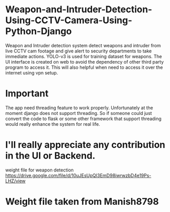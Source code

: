 # Weapon-and-Intruder-Detection-Using-CCTV-Camera-Using-Python-Django

Weapon and Intruder detection system detect weapons and intruder from live CCTV cam footage and give alert to security departments to take immediate actions.
YOLO-v3 is used for training dataset for weapons. The UI interface is created on web to avoid the dependency of other third party program to access it. This will also helpful when need to access it over the internet using vpn setup.

# Important
The app need threading feature to work properly. Unfortunately at the moment django does not support threading. So if someone could just convert the code to flask or some other framework that support threading would really enhance the system for real life.

# I'll really appreciate any contribution in the UI or Backend.

weight file for weapon detection
https://drive.google.com/file/d/10uJEsUpQI3EmD98iwrwzbD4e19Ps-LHZ/view

# Weight file taken from Manish8798
